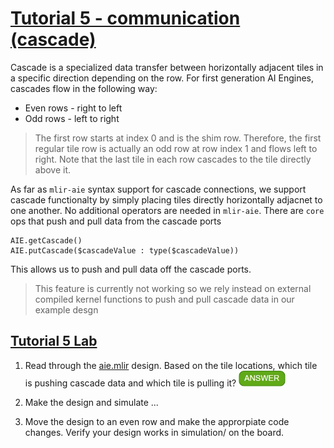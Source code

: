 <!---//===- README.md --------------------------*- Markdown -*-===//
//
// This file is licensed under the Apache License v2.0 with LLVM Exceptions.
// See https://llvm.org/LICENSE.txt for license information.
// SPDX-License-Identifier: Apache-2.0 WITH LLVM-exception
//
// Copyright (C) 2022, Advanced Micro Devices, Inc.
// 
//===----------------------------------------------------------------------===//-->

# <ins>Tutorial 5 - communication (cascade)</ins>

Cascade is a specialized data transfer between horizontally adjacent tiles in a specific direction depending on the row. For first generation AI Engines, cascades flow in the following way:
* Even rows - right to left
* Odd rows - left to right
> The first row starts at index 0 and is the shim row. Therefore, the first regular tile row is actually an odd row at row index 1 and flows left to right. Note that the last tile in each row cascades to the tile directly above it.

As far as  `mlir-aie` syntax support for cascade connections, we support cascade functionalty by simply placing tiles directly horizontally adjacnet to one another. No additional operators are needed in `mlir-aie`. There are `core` ops that push and pull data from the cascade ports

```
AIE.getCascade()
AIE.putCascade($cascadeValue : type($cascadeValue))
```

This allows us to push and pull data off the cascade ports.
> This feature is currently not working so we rely instead on external compiled kernel functions to push and pull cascade data in our example desgn

## <ins>Tutorial 5 Lab </ins>

1. Read through the [aie.mlir](aie.mlir) design. Based on the tile locations, which tile is pushing cascade data and which tile is pulling it? <img src="../images/answer1.jpg" title="tile(1,3) is sending cascade data to tile(2,3)" height=25>

2. Make the design and simulate ...

3. Move the design to an even row and make the approrpiate code changes. Verify your design works in simulation/ on the board.
